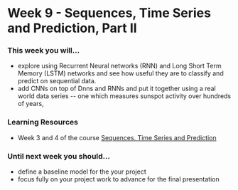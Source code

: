 # Week 9 - Sequences, Time Series and Prediction, Part II

### This week you will...

* explore using Recurrent Neural networks (RNN) and Long Short Term Memory (LSTM) networks and see how useful they are to classify and predict on sequential data.
* add CNNs on top of Dnns and RNNs and put it together using a real world data series -- one which measures sunspot activity over hundreds of years,

### Learning Resources

* Week 3 and 4 of the course [Sequences, Time Series and Prediction](https://www.coursera.org/learn/tensorflow-sequences-time-series-and-prediction)

### Until next week you should...

* define a baseline model for the your project
* focus fully on your project work to advance for the final presentation

